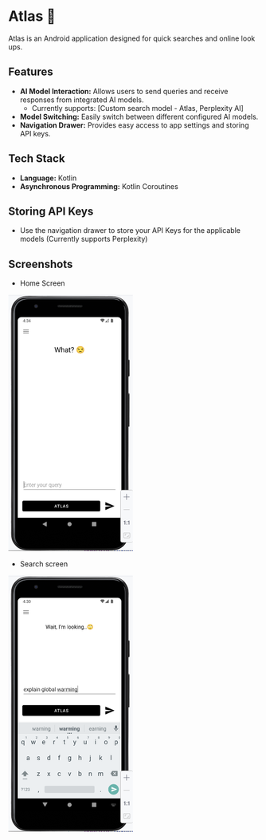 # Atlas 💬

Atlas is an Android application designed for quick searches and online look ups.

## Features

*   **AI Model Interaction:** Allows users to send queries and receive responses from integrated AI models.
    *   Currently supports: [Custom search model - Atlas, Perplexity AI]
*   **Model Switching:** Easily switch between different configured AI models.
*   **Navigation Drawer:** Provides easy access to app settings and storing API keys.

## Tech Stack

*   **Language:** Kotlin
*   **Asynchronous Programming:** Kotlin Coroutines

## Storing API Keys

* Use the navigation drawer to store your API Keys for the applicable models (Currently supports Perplexity)

## Screenshots

* Home Screen

<img src="screenshots/Atlas - Home Screen.png" width="250" alt="Home Screen">

* Search screen

<img src="screenshots/Atlas - Loading Screen.png" width="250" alt="Loading Screen">


